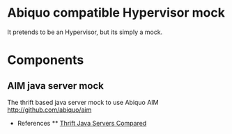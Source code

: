 Abiquo compatible Hypervisor mock
=================================

It pretends to be an Hypervisor, but its simply a mock.


# Components

## AIM java server mock

The thrift based java server mock to use Abiquo AIM http://github.com/abiquo/aim

* References
** [Thrift Java Servers Compared](https://github.com/m1ch1/mapkeeper/wiki/Thrift-Java-Servers-Compared)
